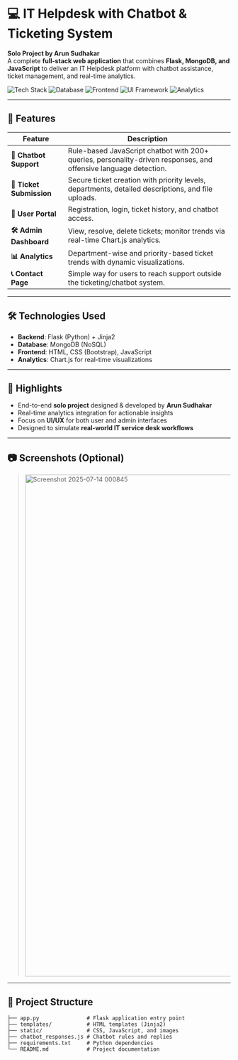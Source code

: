 # 💻 IT Helpdesk with Chatbot & Ticketing System

**Solo Project by Arun Sudhakar**  
A complete **full-stack web application** that combines **Flask, MongoDB, and JavaScript** to deliver an IT Helpdesk platform with chatbot assistance, ticket management, and real-time analytics.

![Tech Stack](https://img.shields.io/badge/Backend-Flask-blue) 
![Database](https://img.shields.io/badge/Database-MongoDB-green) 
![Frontend](https://img.shields.io/badge/Frontend-HTML%2FCSS%2FJS-orange) 
![UI Framework](https://img.shields.io/badge/UI-Bootstrap-blueviolet) 
![Analytics](https://img.shields.io/badge/Charts-Chart.js-yellow)

---

## 🚀 Features

| Feature | Description |
|---------|-------------|
| **💬 Chatbot Support** | Rule-based JavaScript chatbot with 200+ queries, personality-driven responses, and offensive language detection. |
| **📩 Ticket Submission** | Secure ticket creation with priority levels, departments, detailed descriptions, and file uploads. |
| **👤 User Portal** | Registration, login, ticket history, and chatbot access. |
| **🛠 Admin Dashboard** | View, resolve, delete tickets; monitor trends via real-time Chart.js analytics. |
| **📊 Analytics** | Department-wise and priority-based ticket trends with dynamic visualizations. |
| **📞 Contact Page** | Simple way for users to reach support outside the ticketing/chatbot system. |

---

## 🛠 Technologies Used

- **Backend**: Flask (Python) + Jinja2
- **Database**: MongoDB (NoSQL)
- **Frontend**: HTML, CSS (Bootstrap), JavaScript
- **Analytics**: Chart.js for real-time visualizations

---

## 📌 Highlights

- End-to-end **solo project** designed & developed by **Arun Sudhakar**
- Real-time analytics integration for actionable insights
- Focus on **UI/UX** for both user and admin interfaces
- Designed to simulate **real-world IT service desk workflows**

---

## 📷 Screenshots (Optional)

> <img width="1909" height="1131" alt="Screenshot 2025-07-14 000845" src="https://github.com/user-attachments/assets/3fb2c3f6-8ccb-4d97-9dbe-648290652706" />

---

## 📂 Project Structure

```plaintext
├── app.py               # Flask application entry point
├── templates/           # HTML templates (Jinja2)
├── static/              # CSS, JavaScript, and images
├── chatbot_responses.js # Chatbot rules and replies
├── requirements.txt     # Python dependencies
└── README.md            # Project documentation
